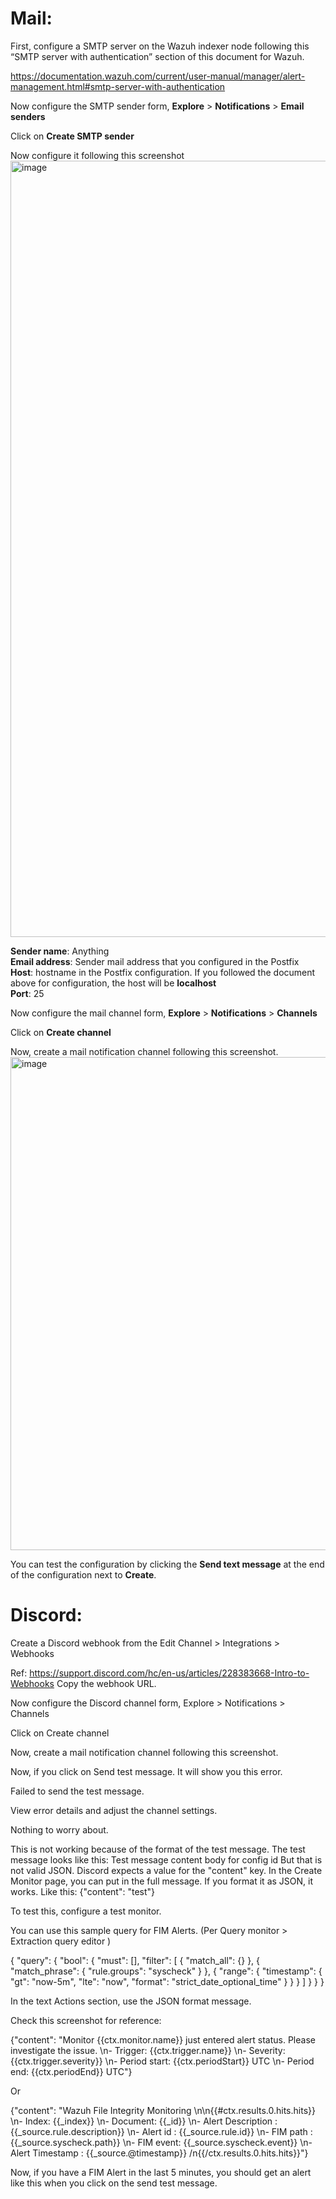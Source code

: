 # **Mail:**
First, configure a SMTP server on the Wazuh indexer node following this “SMTP server with authentication” section of this document for Wazuh.

https://documentation.wazuh.com/current/user-manual/manager/alert-management.html#smtp-server-with-authentication


Now configure the SMTP sender form, **Explore** > **Notifications** > **Email senders**

Click on **Create SMTP sender**

Now configure it following this screenshot
<img width="3420" height="1242" alt="image" src="https://github.com/user-attachments/assets/26cf361f-b255-42db-9b57-9219899a5942" />

**Sender name**: Anything\
**Email address**: Sender mail address that you configured in the Postfix\
**Host**: hostname in the Postfix configuration. If you followed the document above for configuration, the host will be **localhost**\
**Port**: 25




Now configure the mail channel form, **Explore** > **Notifications** > **Channels**

Click on **Create channel**



Now, create a mail notification channel following this screenshot.
<img width="1600" height="789" alt="image" src="https://github.com/user-attachments/assets/57230147-d2d0-419e-a3b8-77430311aa82" />


You can test the configuration by clicking the **Send text message** at the end of the configuration next to **Create**.

# **Discord:**

Create a Discord webhook from the Edit Channel > Integrations > Webhooks 



Ref: https://support.discord.com/hc/en-us/articles/228383668-Intro-to-Webhooks
Copy the webhook URL.

Now configure the Discord channel form, Explore > Notifications > Channels

Click on Create channel

Now, create a mail notification channel following this screenshot.



Now, if you click on Send test message. It will show you this error.

Failed to send the test message.

View error details and adjust the channel settings.

Nothing to worry about. 

This is not working because of the format of the test message. The test message looks like this:
Test message content body for config id <id>
But that is not valid JSON. Discord expects a value for the "content" key. In the Create Monitor page, you can put in the full message. If you format it as JSON, it works.
Like this: {"content": "test"}






To test this, configure a test monitor.

You can use this sample query for FIM Alerts. (Per Query monitor > Extraction query editor )

{
    "query": {
    "bool": {
      "must": [],
      "filter": [
        {
          "match_all": {}
        },
        {
          "match_phrase": {
            "rule.groups": "syscheck"
          }
        },
        {
          "range": {
            "timestamp": {
              "gt": "now-5m",
              "lte": "now",
              "format": "strict_date_optional_time"
            }
          }
        }
      ]
    }
    }
}


In the text Actions section, use the JSON format message.

Check this screenshot for reference:



{"content": "Monitor {{ctx.monitor.name}} just entered alert status. Please investigate the issue. \n- Trigger: {{ctx.trigger.name}} \n- Severity: {{ctx.trigger.severity}} \n- Period start: {{ctx.periodStart}} UTC \n- Period end: {{ctx.periodEnd}} UTC"}



Or 

{"content": "Wazuh File Integrity Monitoring \n\n{{#ctx.results.0.hits.hits}} \n- Index: {{_index}} \n- Document: {{_id}} \n- Alert Description : {{_source.rule.description}} \n- Alert id : {{_source.rule.id}} \n- FIM path : {{_source.syscheck.path}} \n- FIM event: {{_source.syscheck.event}} \n- Alert Timestamp : {{_source.@timestamp}} /n{{/ctx.results.0.hits.hits}}"}


Now, if you have a FIM Alert in the last 5 minutes, you should get an alert like this when you click on the send test message.

